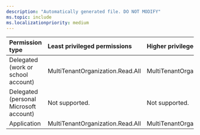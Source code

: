```yaml
---
description: "Automatically generated file. DO NOT MODIFY"
ms.topic: include
ms.localizationpriority: medium
---
```


|Permission type|Least privileged permissions|Higher privileged permissions|
|:---|:---|:---|
|Delegated (work or school account)|MultiTenantOrganization.Read.All|MultiTenantOrganization.ReadWrite.All|
|Delegated (personal Microsoft account)|Not supported.|Not supported.|
|Application|MultiTenantOrganization.Read.All|MultiTenantOrganization.ReadWrite.All|


